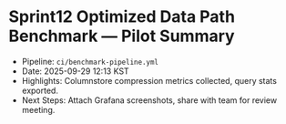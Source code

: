 # Sprint12 Optimized Data Path Benchmark — Pilot Summary

- Pipeline: `ci/benchmark-pipeline.yml`
- Date: 2025-09-29 12:13 KST
- Highlights: Columnstore compression metrics collected, query stats exported.
- Next Steps: Attach Grafana screenshots, share with team for review meeting.
